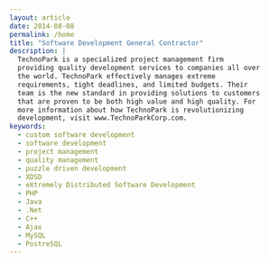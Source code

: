 ```yaml
---
layout: article
date: 2014-08-08
permalink: /home
title: "Software Development General Contractor"
description: |
  TechnoPark is a specialized project management firm
  providing quality development services to companies all over
  the world. TechnoPark effectively manages extreme
  requirements, tight deadlines, and limited budgets. Their
  team is the new standard in providing solutions to customers
  that are proven to be both high value and high quality. For
  more information about how TechnoPark is revolutionizing
  development, visit www.TechnoParkCorp.com.
keywords:
  - custom software development
  - software development
  - project management
  - quality management
  - puzzle driven development
  - XDSD
  - eXtremely Distributed Software Development
  - PHP
  - Java
  - .Net
  - C++
  - Ajax
  - MySQL
  - PostreSQL
---
```

